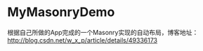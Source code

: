 # MyMasonryDemo
根据自己所做的App完成的一个Masonry实现的自动布局，博客地址：http://blog.csdn.net/w_x_p/article/details/49336173
